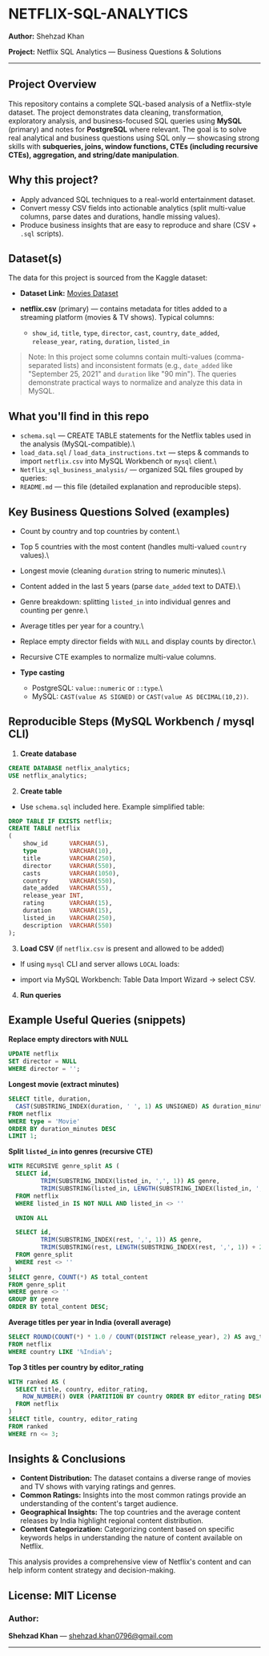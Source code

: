# NETFLIX-SQL-ANALYTICS

**Author:** Shehzad Khan

**Project:** Netflix SQL Analytics — Business Questions & Solutions

---

## Project Overview

This repository contains a complete SQL-based analysis of a Netflix-style dataset. The project demonstrates data cleaning, transformation, exploratory analysis, and business-focused SQL queries using **MySQL** (primary) and notes for **PostgreSQL** where relevant. The goal is to solve real analytical and business questions using SQL only — showcasing strong skills with **subqueries, joins, window functions, CTEs (including recursive CTEs), aggregation, and string/date manipulation**.

## Why this project?
* Apply advanced SQL techniques to a real-world entertainment dataset.
* Convert messy CSV fields into actionable analytics (split multi-value columns, parse dates and durations, handle missing values).
* Produce business insights that are easy to reproduce and share (CSV + `.sql` scripts).

## Dataset(s)
The data for this project is sourced from the Kaggle dataset:
- **Dataset Link:** [Movies Dataset](https://www.kaggle.com/datasets/shivamb/netflix-shows?resource=download)

* **netflix.csv** (primary) — contains metadata for titles added to a streaming platform (movies & TV shows). Typical columns:

  * `show_id`, `title`, `type`, `director`, `cast`, `country`, `date_added`, `release_year`, `rating`, `duration`, `listed_in`

> Note: In this project some columns contain multi-values (comma-separated lists) and inconsistent formats (e.g., `date_added` like "September 25, 2021" and `duration` like "90 min"). The queries demonstrate practical ways to normalize and analyze this data in MySQL.

## What you'll find in this repo

* `schema.sql` — CREATE TABLE statements for the Netflix tables used in the analysis (MySQL-compatible).\\
* `load_data.sql` / `load_data_instructions.txt` — steps & commands to import `netflix.csv` into MySQL Workbench or `mysql` client.\\
* `Netflix_sql_business_analysis/` — organized SQL files grouped by queries:
* `README.md` — this file (detailed explanation and reproducible steps).

## Key Business Questions Solved (examples)

* Count by country and top countries by content.\\
* Top 5 countries with the most content (handles multi-valued `country` values).\\
* Longest movie (cleaning `duration` string to numeric minutes).\\
* Content added in the last 5 years (parse `date_added` text to DATE).\\
* Genre breakdown: splitting `listed_in` into individual genres and counting per genre.\\
* Average titles per year for a country.\\
* Replace empty director fields with `NULL` and display counts by director.\\
* Recursive CTE examples to normalize multi-value columns.

* **Type casting**

  * PostgreSQL: `value::numeric` or `::type`.\\
  * MySQL: `CAST(value AS SIGNED)` or `CAST(value AS DECIMAL(10,2))`.

## Reproducible Steps (MySQL Workbench / mysql CLI)

1. **Create database**

```sql
CREATE DATABASE netflix_analytics;
USE netflix_analytics;
```

2. **Create table**

* Use `schema.sql` included here. Example simplified table:

```sql
DROP TABLE IF EXISTS netflix;
CREATE TABLE netflix
(
    show_id      VARCHAR(5),
    type         VARCHAR(10),
    title        VARCHAR(250),
    director     VARCHAR(550),
    casts        VARCHAR(1050),
    country      VARCHAR(550),
    date_added   VARCHAR(55),
    release_year INT,
    rating       VARCHAR(15),
    duration     VARCHAR(15),
    listed_in    VARCHAR(250),
    description  VARCHAR(550)
);
```

3. **Load CSV** (if `netflix.csv` is present and allowed to be added)

* If using `mysql` CLI and server allows `LOCAL` loads:

* import via MySQL Workbench: Table Data Import Wizard → select CSV.

4. **Run queries**


## Example Useful Queries (snippets)

**Replace empty directors with NULL**

```sql
UPDATE netflix
SET director = NULL
WHERE director = '';
```

**Longest movie (extract minutes)**

```sql
SELECT title, duration,
  CAST(SUBSTRING_INDEX(duration, ' ', 1) AS UNSIGNED) AS duration_minutes
FROM netflix
WHERE type = 'Movie'
ORDER BY duration_minutes DESC
LIMIT 1;
```

**Split `listed_in` into genres (recursive CTE)**

```sql
WITH RECURSIVE genre_split AS (
  SELECT id,
         TRIM(SUBSTRING_INDEX(listed_in, ',', 1)) AS genre,
         TRIM(SUBSTRING(listed_in, LENGTH(SUBSTRING_INDEX(listed_in, ',', 1)) + 2)) AS rest
  FROM netflix
  WHERE listed_in IS NOT NULL AND listed_in <> ''

  UNION ALL

  SELECT id,
         TRIM(SUBSTRING_INDEX(rest, ',', 1)) AS genre,
         TRIM(SUBSTRING(rest, LENGTH(SUBSTRING_INDEX(rest, ',', 1)) + 2)) AS rest
  FROM genre_split
  WHERE rest <> ''
)
SELECT genre, COUNT(*) AS total_content
FROM genre_split
WHERE genre <> ''
GROUP BY genre
ORDER BY total_content DESC;
```

**Average titles per year in India (overall average)**

```sql
SELECT ROUND(COUNT(*) * 1.0 / COUNT(DISTINCT release_year), 2) AS avg_titles_per_year
FROM netflix
WHERE country LIKE '%India%';
```

**Top 3 titles per country by editor\_rating**

```sql
WITH ranked AS (
  SELECT title, country, editor_rating,
    ROW_NUMBER() OVER (PARTITION BY country ORDER BY editor_rating DESC) AS rn
  FROM netflix
)
SELECT title, country, editor_rating
FROM ranked
WHERE rn <= 3;
```

## Insights & Conclusions

- **Content Distribution:** The dataset contains a diverse range of movies and TV shows with varying ratings and genres.
- **Common Ratings:** Insights into the most common ratings provide an understanding of the content's target audience.
- **Geographical Insights:** The top countries and the average content releases by India highlight regional content distribution.
- **Content Categorization:** Categorizing content based on specific keywords helps in understanding the nature of content available on Netflix.

This analysis provides a comprehensive view of Netflix's content and can help inform content strategy and decision-making.

## License: **MIT License**

### Author:
**Shehzad Khan** — shehzad.khan0796@gmail.com

---
